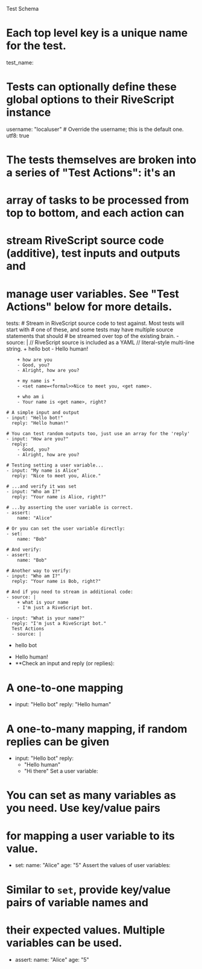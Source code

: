 Test Schema
# Each top level key is a unique name for the test.
test_name:
  # Tests can optionally define these global options to their RiveScript instance
  username: "localuser"  # Override the username; this is the default one.
  utf8: true

  # The tests themselves are broken into a series of "Test Actions": it's an
  # array of tasks to be processed from top to bottom, and each action can
  # stream RiveScript source code (additive), test inputs and outputs and
  # manage user variables. See "Test Actions" below for more details.
  tests:
    # Stream in RiveScript source code to test against. Most tests will start with
    # one of these, and some tests may have multiple source statements that should
    # be streamed over top of the existing brain.
    - source: |
        // RiveScript source is included as a YAML
        // literal-style multi-line string.
        + hello bot
        - Hello human!

        + how are you
        - Good, you?
        - Alright, how are you?

        + my name is *
        - <set name=<formal>>Nice to meet you, <get name>.

        + who am i
        - Your name is <get name>, right?

    # A simple input and output
    - input: "Hello bot!"
      reply: "Hello human!"

    # You can test random outputs too, just use an array for the 'reply'
    - input: "How are you?"
      reply:
        - Good, you?
        - Alright, how are you?

    # Testing setting a user variable...
    - input: "My name is Alice"
      reply: "Nice to meet you, Alice."

    # ...and verify it was set
    - input: "Who am I?"
      reply: "Your name is Alice, right?"

    # ...by asserting the user variable is correct.
    - assert:
        name: "Alice"

    # Or you can set the user variable directly:
    - set:
        name: "Bob"

    # And verify:
    - assert:
        name: "Bob"

    # Another way to verify:
    - input: "Who am I?"
      reply: "Your name is Bob, right?"

    # And if you need to stream in additional code:
    - source: |
        + what is your name
        - I'm just a RiveScript bot.

    - input: "What is your name?"
      reply: "I'm just a RiveScript bot."
      Test Actions
      - source: |
  + hello bot
  - Hello human!
  - **Check an input and reply (or replies):

# A one-to-one mapping
- input: "Hello bot"
  reply: "Hello human"

# A one-to-many mapping, if random replies can be given
- input: "Hello bot"
  reply:
    - "Hello human"
    - "Hi there"
Set a user variable:

# You can set as many variables as you need. Use key/value pairs
# for mapping a user variable to its value.
- set:
    name: "Alice"
    age: "5"
Assert the values of user variables:

# Similar to `set`, provide key/value pairs of variable names and
# their expected values. Multiple variables can be used.
- assert:
    name: "Alice"
    age: "5"


